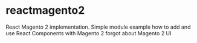 # reactmagento2
React Magento 2 implementation. Simple module example how to add and use React Components with Magento 2 forgot about Magento 2 UI
